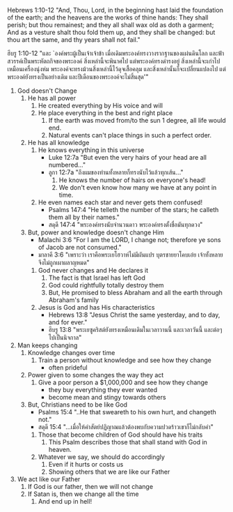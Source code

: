 
Hebrews 1:10-12 "And, Thou, Lord, in the beginning hast laid the foundation of the earth; and the heavens are the works of thine hands: They shall perish; but thou remainest; and they all shall wax old as doth a garment; And as a vesture shalt thou fold them up, and they shall be changed: but thou art the same, and thy years shall not fail."

ฮีบรู 1:10-12 "และ `องค์พระผู้เป็นเจ้าเจ้าข้า เมื่อเดิมพระองค์ทรงวางรากฐานของแผ่นดินโลก และฟ้าสวรรค์เป็นพระหัตถกิจของพระองค์ สิ่งเหล่านี้จะพินาศไป แต่พระองค์ทรงดำรงอยู่ สิ่งเหล่านี้จะเก่าไปเหมือนเครื่องนุ่งห่ม พระองค์จะทรงม้วนสิ่งเหล่านี้ไว้ดุจเสื้อคลุม และสิ่งเหล่านั้นก็จะเปลี่ยนแปลงไป แต่พระองค์ยังทรงเป็นอย่างเดิม และปีเดือนของพระองค์จะไม่สิ้นสุด'"

1. God doesn't Change
    1. He has all power
        1. He created everything by His voice and will
        2. He place everything in the best and right place
            1. If the earth was moved from/to the sun 1 degree, all life would end.
            2. Natural events can't place things in such a perfect order.
    2. He has all knowledge
        1. He knows everything in this universe
            - Luke 12:7a "But even the very hairs of your head are all numbered..."
            - ลูกา 12:7a "ถึงผมของท่านทั้งหลายก็ทรงนับไว้แล้วทุกเส้น..."
                1. He knows the number of hairs on everyone's head!
                2. We don't even know how many we have at any point in time.
        2. He even names each star and never gets them confused!
            - Psalms 147:4 "He telleth the number of the stars; he calleth them all by their names."
            - สดุดี 147:4 "พระองค์ทรงนับจำนวนดาว พระองค์ทรงตั้งชื่อมันทุกดวง"
    3. But, power and knowledge doesn't change Him
        - Malachi 3:6 "For I am the LORD, I change not; therefore ye sons of Jacob are not consumed."
        - มาลาคี 3:6 "เพราะว่า เราคือพระเยโฮวาห์ไม่มีผันแปร บุตรชายยาโคบเอ๋ย เจ้าทั้งหลายจึงไม่ถูกเผาผลาญหมด"
        1. God never changes and He declares it
            1. The fact is that Israel has left God
            2. God could rightfully totally destroy them
            3. But, He promised to bless Abraham and all the earth through Abraham's family
        2. Jesus is God and has His characteristics
            - Hebrews 13:8 "Jesus Christ the same yesterday, and to day, and for ever."
            - ฮีบรู 13:8 "พระเยซูคริสต์ยังทรงเหมือนเดิมในเวลาวานนี้ และเวลาวันนี้ และต่อๆไปเป็นนิจกาล"
2. Man keeps changing
    1. Knowledge changes over time
        1. Train a person without knowledge and see how they change
            - often prideful
    2. Power given to some changes the way they act
        1. Give a poor person a $1,000,000 and see how they change
            - they buy everything they ever wanted
            - become mean and stingy towards others
    3. But, Christians need to be like God
        - Psalms 15:4 "..He that sweareth to his own hurt, and changeth not."
        - สดุดี 15:4 "...เมื่อให้คำสัตย์ปฏิญาณแล้วต้องพบกับความปวดร้าวเขาก็ไม่กลับคำ"
        1. Those that become children of God should have his traits
            1. This Psalm describes those that shall stand with God in heaven.
        2. Whatever we say, we should do accordingly
            1. Even if it hurts or costs us
            2. Showing others that we are like our Father
3. We act like our Father
    1. If God is our father, then we will not change
    2. If Satan is, then we change all the time
        1. And end up in hell!
